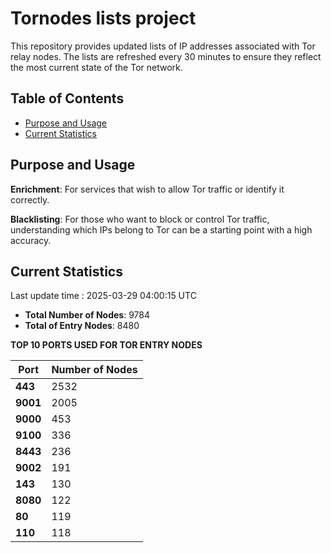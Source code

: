 # Tornodes lists project

This repository provides updated lists of IP addresses associated with Tor relay nodes. The lists are refreshed every 30 minutes to ensure they reflect the most current state of the Tor network.

## Table of Contents

- [Purpose and Usage](#purpose-and-usage)
- [Current Statistics](#current-statistics)


## Purpose and Usage

**Enrichment**: For services that wish to allow Tor traffic or identify it correctly.

**Blacklisting**: For those who want to block or control Tor traffic, understanding which IPs belong to Tor can be a starting point with a high accuracy.

## Current Statistics

Last update time : 2025-03-29 04:00:15 UTC

- **Total Number of Nodes**: 9784
- **Total of Entry Nodes**: 8480

**TOP 10 PORTS USED FOR TOR ENTRY NODES**

| **Port** | **Number of Nodes** |
|------|-----------------|
| **443**   | 2532  |
| **9001**   | 2005  |
| **9000**   | 453  |
| **9100**   | 336  |
| **8443**   | 236  |
| **9002**   | 191  |
| **143**   | 130  |
| **8080**   | 122  |
| **80**   | 119  |
| **110**   | 118  |

